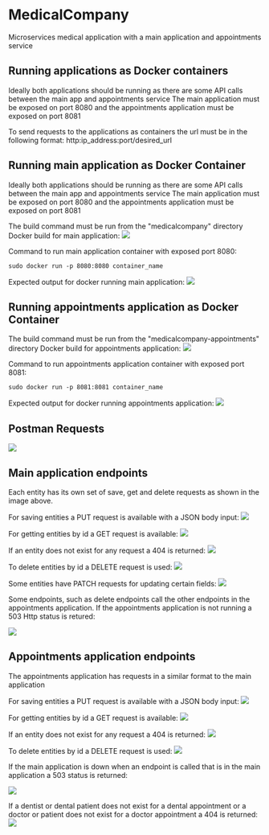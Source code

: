 # MedicalCompany
Microservices medical application with a main application and appointments service

## Running applications as Docker containers
Ideally both applications should be running as there are some API calls between the main app and appointments service
The main application must be exposed on port 8080 and the appointments application must be exposed on port 8081

To send requests to the applications as containers the url must be in the following format:
http:ip_address:port/desired_url

## Running main application as Docker Container
Ideally both applications should be running as there are some API calls between the main app and appointments service
The main application must be exposed on port 8080 and the appointments application must be exposed on port 8081

The build command must be run from the "medicalcompany" directory
Docker build for main application:
![](https://github.com/RavinderSian/MedicalCompany/blob/main/screenshots/Medical%20main%20docker%20build.JPG)

Command to run main application container with exposed port 8080:
```
sudo docker run -p 8080:8080 container_name
```

Expected output for docker running main application:
![](https://github.com/RavinderSian/MedicalCompany/blob/main/screenshots/Medical%20main%20docker%20output.JPG)

## Running appointments application as Docker Container
The build command must be run from the "medicalcompany-appointments" directory
Docker build for appointments application:
![](https://github.com/RavinderSian/MedicalCompany/blob/main/screenshots/Appointments%20docker%20build.JPG)

Command to run appointments application container with exposed port 8081:
```
sudo docker run -p 8081:8081 container_name
```

Expected output for docker running appointments application:
![](https://github.com/RavinderSian/MedicalCompany/blob/main/screenshots/Appointments%20docker%20output.JPG)

## Postman Requests

![](https://github.com/RavinderSian/MedicalCompany/blob/main/screenshots/Postman%20Requests.JPG)

## Main application endpoints

Each entity has its own set of save, get and delete requests as shown in the image above.

For saving entities a PUT request is available with a JSON body input:
![](https://github.com/RavinderSian/MedicalCompany/blob/main/screenshots/Save%20dental%20patient.JPG)

For getting entities by id a GET request is available:
![](https://github.com/RavinderSian/MedicalCompany/blob/main/screenshots/Get%20dental%20patient.JPG)

If an entity does not exist for any request a 404 is returned:
![](https://github.com/RavinderSian/MedicalCompany/blob/main/screenshots/Get%20dental%20patient%20not%20found.JPG)

To delete entities by id a DELETE request is used:
![](https://github.com/RavinderSian/MedicalCompany/blob/main/screenshots/Delete%20dental%20patient.JPG)

Some entities have PATCH requests for updating certain fields:
![](https://github.com/RavinderSian/MedicalCompany/blob/main/screenshots/Update%20employee%20name.JPG)

Some endpoints, such as delete endpoints call the other endpoints in the appointments application. 
If the appointments application is not running a 503 Http status is retured:

![](https://github.com/RavinderSian/MedicalCompany/blob/main/screenshots/Patient%20delete%20service%20unavailable.JPG)

## Appointments application endpoints
The appointments application has requests in a similar format to the main application

For saving entities a PUT request is available with a JSON body input:
![](https://github.com/RavinderSian/MedicalCompany/blob/main/screenshots/Save%20dental%20appointment.JPG)

For getting entities by id a GET request is available:
![](https://github.com/RavinderSian/MedicalCompany/blob/main/screenshots/Get%20dental%20appointment.JPG)

If an entity does not exist for any request a 404 is returned:
![](https://github.com/RavinderSian/MedicalCompany/blob/main/screenshots/Get%20dental%20appointment%20not%20found.JPG)

To delete entities by id a DELETE request is used:
![](https://github.com/RavinderSian/MedicalCompany/blob/main/screenshots/Delete%20dental%20appointment.JPG)

If the main application is down when an endpoint is called that is in the main application a 503 status is returned:

![](https://github.com/RavinderSian/MedicalCompany/blob/main/screenshots/Save%20dental%20appointment%20service%20unavailable.JPG)

If a dentist or dental patient does not exist for a dental appointment or a doctor or patient does not exist for a doctor appointment a 404 is returned:
![](https://github.com/RavinderSian/MedicalCompany/blob/main/screenshots/Save%20dental%20appointment%20not%20found.JPG)

